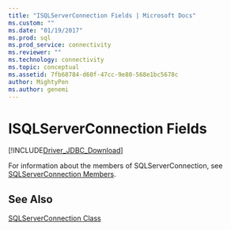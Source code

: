 ```yaml
---
title: "ISQLServerConnection Fields | Microsoft Docs"
ms.custom: ""
ms.date: "01/19/2017"
ms.prod: sql
ms.prod_service: connectivity
ms.reviewer: ""
ms.technology: connectivity
ms.topic: conceptual
ms.assetid: 7fb68784-d60f-47cc-9e80-568e1bc5678c
author: MightyPen
ms.author: genemi
---
```

# ISQLServerConnection Fields
[!INCLUDE[Driver_JDBC_Download](../../../includes/driver_jdbc_download.md)]

  For information about the members of SQLServerConnection, see [SQLServerConnection Members](../../../connect/jdbc/reference/sqlserverconnection-members.md).  
  
## See Also  
 [SQLServerConnection Class](../../../connect/jdbc/reference/sqlserverconnection-class.md)  
  
  

